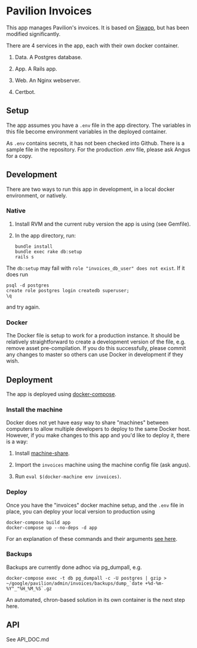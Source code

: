 # Pavilion Invoices

This app manages Pavilion's invoices. It is based on [Siwapp](https://github.com/siwapp/siwapp), but has been modified significantly.

There are 4 services in the app, each with their own docker container.

1. Data. A Postgres database.

2. App. A Rails app.

3. Web. An Nginx webserver.

4. Certbot.

## Setup

The app assumes you have a ``.env`` file in the app directory. The variables in this file become environment variables in the deployed container.

As ``.env`` contains secrets, it has not been checked into Github. There is a sample file in the repository. For the production .env file, please ask Angus for a copy.

## Development

There are two ways to run this app in development, in a local docker environment, or natively.

### Native

1. Install RVM and the current ruby version the app is using (see Gemfile).

2. In the app directory, run:

     ```
     bundle install
     bundle exec rake db:setup
     rails s
     ```
     
The ``db:setup`` may fail with ``role "invoices_db_user" does not exist``. If it does run

```
psql -d postgres
create role postgres login createdb superuser;
\q
```

and try again.

### Docker

The Docker file is setup to work for a production instance. It should be relatively straightforward to create a development version of the file, e.g. remove asset pre-compilation. If you do this successfully, please commit any changes to master so others can use Docker in development if they wish.

## Deployment

The app is deployed using [docker-compose](https://docs.docker.com/compose/production/). 

### Install the machine

Docker does not yet have easy way to share "machines" between computers to allow multiple developers to deploy to the same Docker host. However, if you make changes to this app and you'd like to deploy it, there is a way:

1. Install [machine-share](https://github.com/bhurlow/machine-share).

2. Import the ``invoices`` machine using the machine config file (ask angus).

3. Run ``eval $(docker-machine env invoices)``.

### Deploy

Once you have the "invoices" docker machine setup, and the ``.env`` file in place, you can deploy your local version to production using

```
docker-compose build app
docker-compose up --no-deps -d app
```

For an explanation of these commands and their arguments [see here](https://docs.docker.com/compose/production/).

### Backups

Backups are currently done adhoc via pg_dumpall, e.g. 

```
docker-compose exec -t db pg_dumpall -c -U postgres | gzip > ~/google/pavilion/admin/invoices/backups/dump_`date +%d-%m-%Y"_"%H_%M_%S`.gz
```

An automated, chron-based solution in its own container is the next step here.

## API

See API_DOC.md
